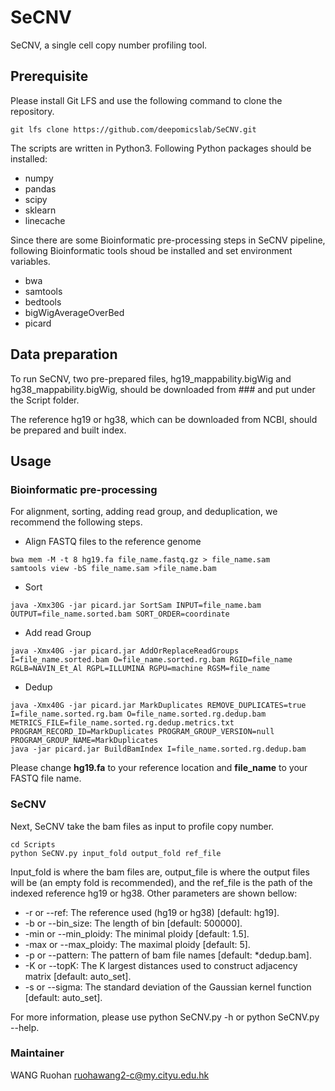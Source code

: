 # SeCNV
SeCNV, a single cell copy number profiling tool.

## Prerequisite
Please install Git LFS and use the following command to clone the repository.
```shell
git lfs clone https://github.com/deepomicslab/SeCNV.git
```

The scripts are written in Python3. Following Python packages should be installed:
+ numpy
+ pandas
+ scipy
+ sklearn
+ linecache

Since there are some Bioinformatic pre-processing steps in SeCNV pipeline, following Bioinformatic tools shoud be installed and set environment variables.
+ bwa
+ samtools
+ bedtools
+ bigWigAverageOverBed
+ picard 

## Data preparation
To run SeCNV, two pre-prepared files, hg19\_mappability.bigWig and hg38\_mappability.bigWig, should be downloaded from ### and put under the Script folder.

The reference hg19 or hg38, which can be downloaded from NCBI, should be prepared and built index. 

## Usage
### Bioinformatic pre-processing
For alignment, sorting, adding read group, and deduplication, we recommend the following steps.
+ Align FASTQ files to the reference genome
```shell
bwa mem -M -t 8 hg19.fa file_name.fastq.gz > file_name.sam
samtools view -bS file_name.sam >file_name.bam 
```
+ Sort
```shell
java -Xmx30G -jar picard.jar SortSam INPUT=file_name.bam OUTPUT=file_name.sorted.bam SORT_ORDER=coordinate 
```
+ Add read Group
```shell
java -Xmx40G -jar picard.jar AddOrReplaceReadGroups I=file_name.sorted.bam O=file_name.sorted.rg.bam RGID=file_name RGLB=NAVIN_Et_Al RGPL=ILLUMINA RGPU=machine RGSM=file_name
```
+ Dedup
```shell
java -Xmx40G -jar picard.jar MarkDuplicates REMOVE_DUPLICATES=true I=file_name.sorted.rg.bam O=file_name.sorted.rg.dedup.bam METRICS_FILE=file_name.sorted.rg.dedup.metrics.txt PROGRAM_RECORD_ID=MarkDuplicates PROGRAM_GROUP_VERSION=null PROGRAM_GROUP_NAME=MarkDuplicates
java -jar picard.jar BuildBamIndex I=file_name.sorted.rg.dedup.bam
```
Please change **hg19.fa** to your reference location and **file\_name** to your FASTQ file name.
 
### SeCNV
Next, SeCNV take the bam files as input to profile copy number.
```shell
cd Scripts
python SeCNV.py input_fold output_fold ref_file
```
Input\_fold is where the bam files are, output\_file is where the output files will be (an empty fold is recommended), and the ref\_file is the path of the indexed reference hg19 or hg38. Other parameters are shown bellow:

+ -r or --ref:	The reference used (hg19 or hg38) [default: hg19].
+ -b or --bin\_size:	The length of bin [default: 500000].
+ -min or --min\_ploidy:	The minimal ploidy [default: 1.5].
+ -max or --max\_ploidy:	The maximal ploidy [default: 5].
+ -p or --pattern:    The pattern of bam file names [default: \*dedup.bam]. 
+ -K or --topK:	The K largest distances used to construct adjacency matrix [default: auto\_set].
+ -s or --sigma:	The standard deviation of the Gaussian kernel function [default: auto\_set].

For more information, please use python SeCNV.py -h or python SeCNV.py --help.

### Maintainer
WANG Ruohan ruohawang2-c@my.cityu.edu.hk
